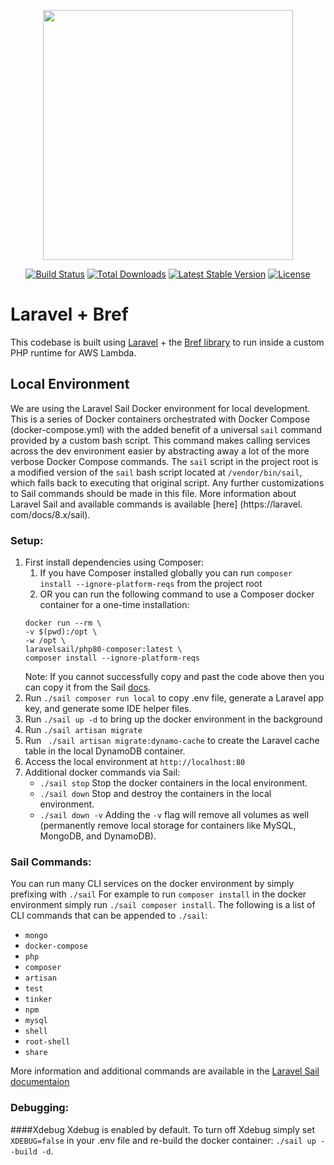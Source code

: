 <p align="center"><a href="https://laravel.com" target="_blank"><img src="https://raw.githubusercontent.com/laravel/art/master/logo-lockup/5%20SVG/2%20CMYK/1%20Full%20Color/laravel-logolockup-cmyk-red.svg" width="400"></a></p>

<p align="center">
<a href="https://travis-ci.org/laravel/framework"><img src="https://travis-ci.org/laravel/framework.svg" alt="Build Status"></a>
<a href="https://packagist.org/packages/laravel/framework"><img src="https://img.shields.io/packagist/dt/laravel/framework" alt="Total Downloads"></a>
<a href="https://packagist.org/packages/laravel/framework"><img src="https://img.shields.io/packagist/v/laravel/framework" alt="Latest Stable Version"></a>
<a href="https://packagist.org/packages/laravel/framework"><img src="https://img.shields.io/packagist/l/laravel/framework" alt="License"></a>
</p>

# Laravel + Bref

This codebase is built using [Laravel](https://laravel.com/docs/8.x) + the [Bref library](https://bref.sh/) to run inside a custom PHP runtime for AWS Lambda.

## Local Environment

We are using the Laravel Sail Docker environment for local development. This is a series of Docker containers
orchestrated with Docker Compose (docker-compose.yml) with the added benefit of a universal `sail` command provided by a
custom bash script. This command makes calling services across the dev environment easier by abstracting away a lot of
the more verbose Docker Compose commands. The `sail` script in the project root is a modified version of the `sail` bash
script located at
`/vendor/bin/sail`, which falls back to executing that original script. Any further customizations to Sail commands
should be made in this file. More information about Laravel Sail and available commands is available [here]
(https://laravel.
com/docs/8.x/sail).

### Setup:
1. First install dependencies using Composer:
    1. If you have Composer installed globally you can run `composer install --ignore-platform-reqs` from the project root
    2. OR you can run the following command to use a Composer docker container for a one-time installation:
   ```shell
   docker run --rm \
   -v $(pwd):/opt \
   -w /opt \
   laravelsail/php80-composer:latest \
   composer install --ignore-platform-reqs
   ```
   Note: If you cannot successfully copy and past the code above then you can copy it from the Sail [docs](https://laravel.com/docs/8.x/sail#installing-composer-dependencies-for-existing-projects).
1. Run `./sail composer run local` to copy .env file, generate a Laravel app key, and generate some IDE helper files.
1. Run `./sail up -d` to bring up the docker environment in the background
1. Run `./sail artisan migrate`
1. Run ` ./sail artisan migrate:dynamo-cache` to create the Laravel cache table in the local DynamoDB container.
1. Access the local environment at `http://localhost:80`
1. Additional docker commands via Sail:
    - `./sail stop` Stop the docker containers in the local environment.
    - `./sail down` Stop and destroy the containers in the local environment.
    - `./sail down -v` Adding the `-v` flag will remove all volumes as well (permanently remove local storage for
      containers like MySQL, MongoDB, and DynamoDB).

### Sail Commands:
You can run many CLI services on the docker environment by simply prefixing with `./sail`
For example to run `composer install` in the docker environment simply run `./sail composer install`. The following
is a list of CLI commands that can be appended to `./sail`:
- `mongo`
- `docker-compose`
- `php`
- `composer`
- `artisan`
- `test`
- `tinker`
- `npm`
- `mysql`
- `shell`
- `root-shell`
- `share`

More information and additional commands are available in the [Laravel Sail documentaion](https://laravel.com/docs/8.x/sail)

### Debugging:

####Xdebug
Xdebug is enabled by default. To turn off Xdebug simply set `XDEBUG=false` in your .env file and re-build the docker
container: `./sail up --build -d`.
